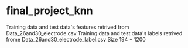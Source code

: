 # final_project_knn
Training data and test data's features retrived from Data_26and30_electrode.csv
Training data and test data's labels retrived frome Data_26and30_electrode_label.csv
Size 194 * 1200
